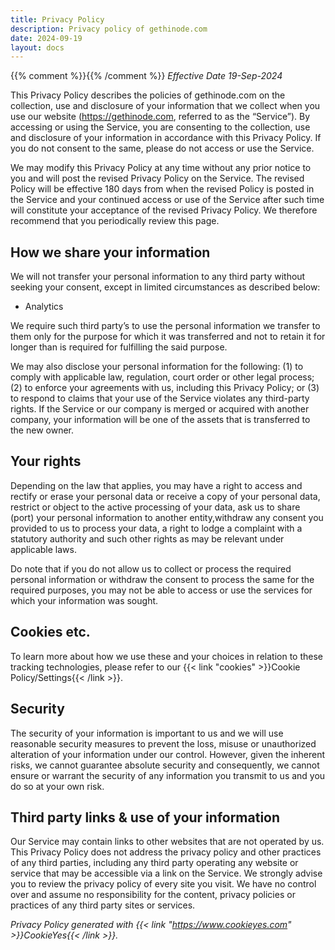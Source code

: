 ```yaml
---
title: Privacy Policy
description: Privacy policy of gethinode.com
date: 2024-09-19
layout: docs
---
```

{{% comment %}}<!-- markdownlint-disable MD036 -->{{% /comment %}}
*Effective Date 19-Sep-2024*

This Privacy Policy describes the policies of gethinode.com on the collection, use and disclosure of your information that we collect when you use our website (https://gethinode.com, referred to as the “Service”). By accessing or using the Service, you are consenting to the collection, use and disclosure of your information in accordance with this Privacy Policy. If you do not consent to the same, please do not access or use the Service.

We may modify this Privacy Policy at any time without any prior notice to you and will post the revised Privacy Policy on the Service. The revised Policy will be effective 180 days from when the revised Policy is posted in the Service and your continued access or use of the Service after such time will constitute your acceptance of the revised Privacy Policy. We therefore recommend that you periodically review this page.

## How we share your information

We will not transfer your personal information to any third party without seeking your consent, except in limited circumstances as described
below:

- Analytics

We require such third party’s to use the personal information we transfer to them only for the purpose for which it was transferred and not to retain it for longer than is required for fulfilling the said purpose.

We may also disclose your personal information for the following: (1) to comply with applicable law, regulation, court order or other legal process; (2) to enforce your agreements with us, including this Privacy Policy; or (3) to respond to claims that your use of the Service violates any third-party rights. If the Service or our company is merged or acquired with another company, your information will be one of the assets that is transferred to the new owner.

## Your rights

Depending on the law that applies, you may have a right to access and rectify or erase your personal data or receive a copy of your personal data, restrict or object to the active processing of your data, ask us to share (port) your personal information to another entity,withdraw any consent you provided to us to process your data, a right to lodge a complaint with a statutory authority and such other rights as may be relevant under applicable laws.

Do note that if you do not allow us to collect or process the required personal information or withdraw the consent to process the same for the required purposes, you may not be able to access or use the services for which your information was sought.

## Cookies etc.

To learn more about how we use these and your choices in relation to these tracking technologies, please refer to our {{< link "cookies" >}}Cookie Policy/Settings{{< /link >}}.

## Security

The security of your information is important to us and we will use reasonable security measures to prevent the loss, misuse or unauthorized alteration of your information under our control. However, given the inherent risks, we cannot guarantee absolute security and consequently, we cannot ensure or warrant the security of any information you transmit to us and you do so at your own risk.

## Third party links & use of your information

Our Service may contain links to other websites that are not operated by us. This Privacy Policy does not address the privacy policy and other practices of any third parties, including any third party operating any website or service that may be accessible via a link on the Service. We strongly advise you to review the privacy policy of every site you visit. We have no control over and assume no responsibility for the content, privacy policies or practices of any third party sites or services.

*Privacy Policy generated with {{< link "https://www.cookieyes.com" >}}CookieYes{{< /link >}}.*
